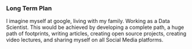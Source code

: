### Long Term Plan

I imagine myself at google, living with my family. Working as a Data Scientist. This would be achieved by developing a complete path, a huge path of footprints, writing articles, creating open source projects, creating video lectures, and sharing myself on all Social Media platforms.
